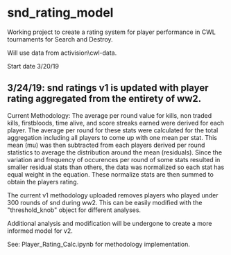 # snd_rating_model

Working project to create a rating system for player performance in CWL tournaments for Search and Destroy.

Will use data from activision\cwl-data.

Start date 3/20/19


3/24/19: snd ratings v1 is updated with player rating aggregated from the entirety of ww2.
-----------------------------------------------------------------------------------------------------------------------------------------

Current Methodology: The average per round value for kills, non traded kills, firstbloods, time alive, and score streaks earned were derived for each player. The average per round for these stats were calculated for the total aggregation including all players to come up with one mean per stat. This mean (mu) was then subtracted from each players derived per round statistics to average the distribution around the mean (residuals). Since the variation and frequency of occurences per round of some stats resulted in smaller residual stats than others, the data was normalized so each stat has equal weight in the equation. These normalize stats are then summed to obtain the players rating.

The current v1 methodology uploaded removes players who played under 300 rounds of snd during ww2. This can be easily modified with the "threshold_knob" object for different analyses. 
  
Additional analysis and modification will be undergone to create a more informed model for v2.

See: Player_Rating_Calc.ipynb for methodology implementation.
